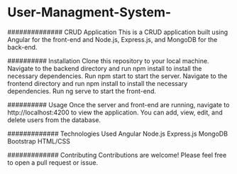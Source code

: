 # User-Managment-System-

##############
CRUD Application
This is a CRUD application built using Angular for the front-end and Node.js, Express.js, and MongoDB for the back-end.

##########
Installation
Clone this repository to your local machine.
Navigate to the backend directory and run npm install to install the necessary dependencies.
Run npm start to start the server.
Navigate to the frontend directory and run npm install to install the necessary dependencies.
Run ng serve to start the front-end.

##########
Usage
Once the server and front-end are running, navigate to http://localhost:4200 to view the application. You can add, view, edit, and delete users from the database.


#############
Technologies Used
Angular
Node.js
Express.js
MongoDB
Bootstrap
HTML/CSS

#############
Contributing
Contributions are welcome! Please feel free to open a pull request or issue.
